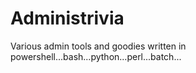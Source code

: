 # Administrivia
Various admin tools and goodies written in powershell...bash...python...perl...batch...
